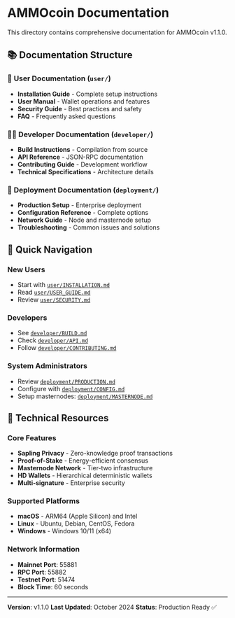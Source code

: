 # AMMOcoin Documentation

This directory contains comprehensive documentation for AMMOcoin v1.1.0.

## 📚 **Documentation Structure**

### 👥 **User Documentation** (`user/`)
- **Installation Guide** - Complete setup instructions
- **User Manual** - Wallet operations and features
- **Security Guide** - Best practices and safety
- **FAQ** - Frequently asked questions

### 👨‍💻 **Developer Documentation** (`developer/`)
- **Build Instructions** - Compilation from source
- **API Reference** - JSON-RPC documentation
- **Contributing Guide** - Development workflow
- **Technical Specifications** - Architecture details

### 🚀 **Deployment Documentation** (`deployment/`)
- **Production Setup** - Enterprise deployment
- **Configuration Reference** - Complete options
- **Network Guide** - Node and masternode setup
- **Troubleshooting** - Common issues and solutions

## 🎯 **Quick Navigation**

### **New Users**
- Start with [`user/INSTALLATION.md`](user/INSTALLATION.md)
- Read [`user/USER_GUIDE.md`](user/USER_GUIDE.md)
- Review [`user/SECURITY.md`](user/SECURITY.md)

### **Developers**
- See [`developer/BUILD.md`](developer/BUILD.md)
- Check [`developer/API.md`](developer/API.md)
- Follow [`developer/CONTRIBUTING.md`](developer/CONTRIBUTING.md)

### **System Administrators**
- Review [`deployment/PRODUCTION.md`](deployment/PRODUCTION.md)
- Configure with [`deployment/CONFIG.md`](deployment/CONFIG.md)
- Setup masternodes: [`deployment/MASTERNODE.md`](deployment/MASTERNODE.md)

## 🔧 **Technical Resources**

### **Core Features**
- **Sapling Privacy** - Zero-knowledge proof transactions
- **Proof-of-Stake** - Energy-efficient consensus
- **Masternode Network** - Tier-two infrastructure
- **HD Wallets** - Hierarchical deterministic wallets
- **Multi-signature** - Enterprise security

### **Supported Platforms**
- **macOS** - ARM64 (Apple Silicon) and Intel
- **Linux** - Ubuntu, Debian, CentOS, Fedora
- **Windows** - Windows 10/11 (x64)

### **Network Information**
- **Mainnet Port**: 55881
- **RPC Port**: 55882
- **Testnet Port**: 51474
- **Block Time**: 60 seconds

---

**Version**: v1.1.0
**Last Updated**: October 2024
**Status**: Production Ready ✅